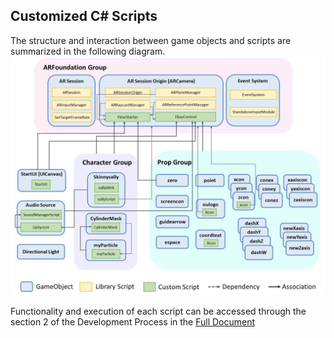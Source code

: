 ## Customized C# Scripts
The structure and interaction between game objects and scripts are summarized in the following diagram.   
![alt](https://github.com/COL-inno/3D-Eucliden-Space-AR/blob/master/Images/object_class_diagram.jpg)      

Functionality and execution of each script can be accessed through the section 2 of the Development Process in the [Full Document](https://github.com/COL-inno/3D-Eucliden-Space-AR/blob/master/3DEuclideanSpaceAR_Document.pdf)     
